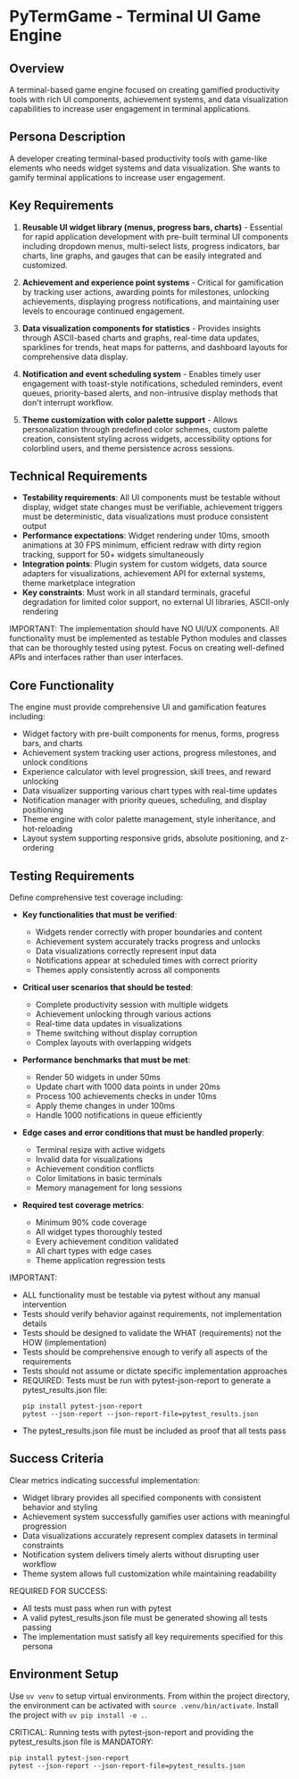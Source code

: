 # PyTermGame - Terminal UI Game Engine

## Overview
A terminal-based game engine focused on creating gamified productivity tools with rich UI components, achievement systems, and data visualization capabilities to increase user engagement in terminal applications.

## Persona Description
A developer creating terminal-based productivity tools with game-like elements who needs widget systems and data visualization. She wants to gamify terminal applications to increase user engagement.

## Key Requirements
1. **Reusable UI widget library (menus, progress bars, charts)** - Essential for rapid application development with pre-built terminal UI components including dropdown menus, multi-select lists, progress indicators, bar charts, line graphs, and gauges that can be easily integrated and customized.

2. **Achievement and experience point systems** - Critical for gamification by tracking user actions, awarding points for milestones, unlocking achievements, displaying progress notifications, and maintaining user levels to encourage continued engagement.

3. **Data visualization components for statistics** - Provides insights through ASCII-based charts and graphs, real-time data updates, sparklines for trends, heat maps for patterns, and dashboard layouts for comprehensive data display.

4. **Notification and event scheduling system** - Enables timely user engagement with toast-style notifications, scheduled reminders, event queues, priority-based alerts, and non-intrusive display methods that don't interrupt workflow.

5. **Theme customization with color palette support** - Allows personalization through predefined color schemes, custom palette creation, consistent styling across widgets, accessibility options for colorblind users, and theme persistence across sessions.

## Technical Requirements
- **Testability requirements**: All UI components must be testable without display, widget state changes must be verifiable, achievement triggers must be deterministic, data visualizations must produce consistent output
- **Performance expectations**: Widget rendering under 10ms, smooth animations at 30 FPS minimum, efficient redraw with dirty region tracking, support for 50+ widgets simultaneously
- **Integration points**: Plugin system for custom widgets, data source adapters for visualizations, achievement API for external systems, theme marketplace integration
- **Key constraints**: Must work in all standard terminals, graceful degradation for limited color support, no external UI libraries, ASCII-only rendering

IMPORTANT: The implementation should have NO UI/UX components. All functionality must be implemented as testable Python modules and classes that can be thoroughly tested using pytest. Focus on creating well-defined APIs and interfaces rather than user interfaces.

## Core Functionality
The engine must provide comprehensive UI and gamification features including:
- Widget factory with pre-built components for menus, forms, progress bars, and charts
- Achievement system tracking user actions, progress milestones, and unlock conditions
- Experience calculator with level progression, skill trees, and reward unlocking
- Data visualizer supporting various chart types with real-time updates
- Notification manager with priority queues, scheduling, and display positioning
- Theme engine with color palette management, style inheritance, and hot-reloading
- Layout system supporting responsive grids, absolute positioning, and z-ordering

## Testing Requirements
Define comprehensive test coverage including:
- **Key functionalities that must be verified**:
  - Widgets render correctly with proper boundaries and content
  - Achievement system accurately tracks progress and unlocks
  - Data visualizations correctly represent input data
  - Notifications appear at scheduled times with correct priority
  - Themes apply consistently across all components

- **Critical user scenarios that should be tested**:
  - Complete productivity session with multiple widgets
  - Achievement unlocking through various actions
  - Real-time data updates in visualizations
  - Theme switching without display corruption
  - Complex layouts with overlapping widgets

- **Performance benchmarks that must be met**:
  - Render 50 widgets in under 50ms
  - Update chart with 1000 data points in under 20ms
  - Process 100 achievements checks in under 10ms
  - Apply theme changes in under 100ms
  - Handle 1000 notifications in queue efficiently

- **Edge cases and error conditions that must be handled properly**:
  - Terminal resize with active widgets
  - Invalid data for visualizations
  - Achievement condition conflicts
  - Color limitations in basic terminals
  - Memory management for long sessions

- **Required test coverage metrics**:
  - Minimum 90% code coverage
  - All widget types thoroughly tested
  - Every achievement condition validated
  - All chart types with edge cases
  - Theme application regression tests

IMPORTANT:
- ALL functionality must be testable via pytest without any manual intervention
- Tests should verify behavior against requirements, not implementation details
- Tests should be designed to validate the WHAT (requirements) not the HOW (implementation)
- Tests should be comprehensive enough to verify all aspects of the requirements
- Tests should not assume or dictate specific implementation approaches
- REQUIRED: Tests must be run with pytest-json-report to generate a pytest_results.json file:
  ```
  pip install pytest-json-report
  pytest --json-report --json-report-file=pytest_results.json
  ```
- The pytest_results.json file must be included as proof that all tests pass

## Success Criteria
Clear metrics indicating successful implementation:
- Widget library provides all specified components with consistent behavior and styling
- Achievement system successfully gamifies user actions with meaningful progression
- Data visualizations accurately represent complex datasets in terminal constraints
- Notification system delivers timely alerts without disrupting user workflow
- Theme system allows full customization while maintaining readability

REQUIRED FOR SUCCESS:
- All tests must pass when run with pytest
- A valid pytest_results.json file must be generated showing all tests passing
- The implementation must satisfy all key requirements specified for this persona

## Environment Setup
Use `uv venv` to setup virtual environments. From within the project directory, the environment can be activated with `source .venv/bin/activate`. Install the project with `uv pip install -e .`.

CRITICAL: Running tests with pytest-json-report and providing the pytest_results.json file is MANDATORY:
```
pip install pytest-json-report
pytest --json-report --json-report-file=pytest_results.json
```